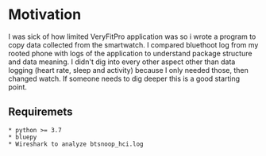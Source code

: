 # Motivation
I was sick of how limited VeryFitPro application was so i wrote a program to copy data collected from the smartwatch.
I compared bluethoot log from my rooted phone with logs of the application to understand package structure and data meaning.
I didn't dig into every other aspect other than data logging (heart rate, sleep and activity) because I only needed those, then changed watch. If someone needs to dig deeper this is a good starting point. 

## Requiremets ##
	* python >= 3.7
	* bluepy
	* Wireshark to analyze btsnoop_hci.log
